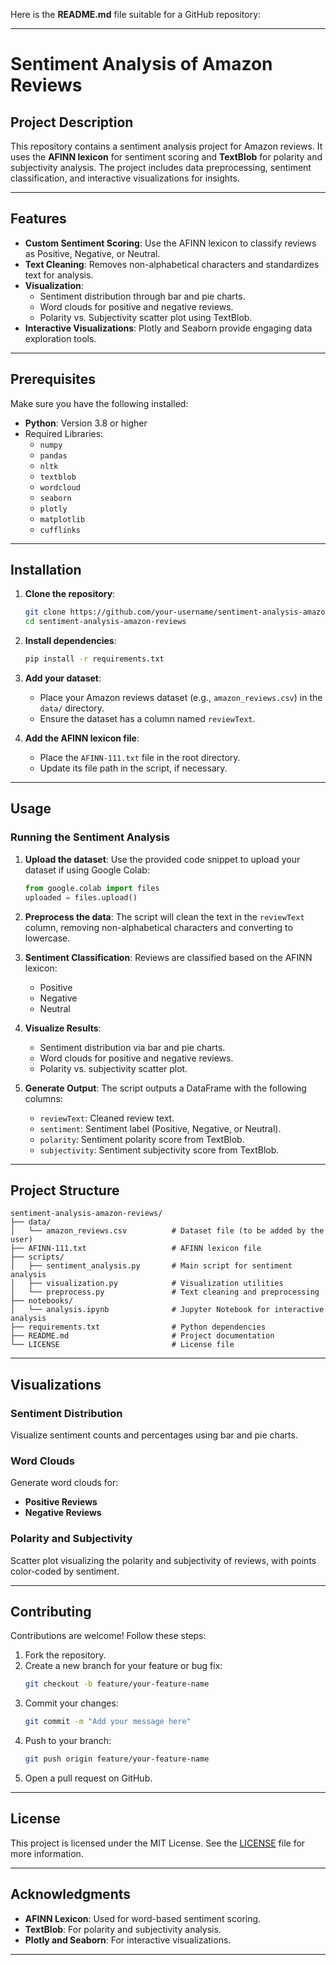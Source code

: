 Here is the **README.md** file suitable for a GitHub repository:

---

# Sentiment Analysis of Amazon Reviews

## Project Description

This repository contains a sentiment analysis project for Amazon reviews. It uses the **AFINN lexicon** for sentiment scoring and **TextBlob** for polarity and subjectivity analysis. The project includes data preprocessing, sentiment classification, and interactive visualizations for insights.

---

## Features

- **Custom Sentiment Scoring**: Use the AFINN lexicon to classify reviews as Positive, Negative, or Neutral.
- **Text Cleaning**: Removes non-alphabetical characters and standardizes text for analysis.
- **Visualization**:
  - Sentiment distribution through bar and pie charts.
  - Word clouds for positive and negative reviews.
  - Polarity vs. Subjectivity scatter plot using TextBlob.
- **Interactive Visualizations**: Plotly and Seaborn provide engaging data exploration tools.

---

## Prerequisites

Make sure you have the following installed:

- **Python**: Version 3.8 or higher
- Required Libraries:
  - `numpy`
  - `pandas`
  - `nltk`
  - `textblob`
  - `wordcloud`
  - `seaborn`
  - `plotly`
  - `matplotlib`
  - `cufflinks`

---

## Installation

1. **Clone the repository**:
   ```bash
   git clone https://github.com/your-username/sentiment-analysis-amazon-reviews.git
   cd sentiment-analysis-amazon-reviews
   ```

2. **Install dependencies**:
   ```bash
   pip install -r requirements.txt
   ```

3. **Add your dataset**:
   - Place your Amazon reviews dataset (e.g., `amazon_reviews.csv`) in the `data/` directory.
   - Ensure the dataset has a column named `reviewText`.

4. **Add the AFINN lexicon file**:
   - Place the `AFINN-111.txt` file in the root directory.
   - Update its file path in the script, if necessary.

---

## Usage

### Running the Sentiment Analysis

1. **Upload the dataset**:
   Use the provided code snippet to upload your dataset if using Google Colab:
   ```python
   from google.colab import files
   uploaded = files.upload()
   ```

2. **Preprocess the data**:
   The script will clean the text in the `reviewText` column, removing non-alphabetical characters and converting to lowercase.

3. **Sentiment Classification**:
   Reviews are classified based on the AFINN lexicon:
   - Positive
   - Negative
   - Neutral

4. **Visualize Results**:
   - Sentiment distribution via bar and pie charts.
   - Word clouds for positive and negative reviews.
   - Polarity vs. subjectivity scatter plot.

5. **Generate Output**:
   The script outputs a DataFrame with the following columns:
   - `reviewText`: Cleaned review text.
   - `sentiment`: Sentiment label (Positive, Negative, or Neutral).
   - `polarity`: Sentiment polarity score from TextBlob.
   - `subjectivity`: Sentiment subjectivity score from TextBlob.

---

## Project Structure

```
sentiment-analysis-amazon-reviews/
├── data/
│   └── amazon_reviews.csv          # Dataset file (to be added by the user)
├── AFINN-111.txt                   # AFINN lexicon file
├── scripts/
│   ├── sentiment_analysis.py       # Main script for sentiment analysis
│   ├── visualization.py            # Visualization utilities
│   └── preprocess.py               # Text cleaning and preprocessing
├── notebooks/
│   └── analysis.ipynb              # Jupyter Notebook for interactive analysis
├── requirements.txt                # Python dependencies
├── README.md                       # Project documentation
└── LICENSE                         # License file
```

---

## Visualizations

### Sentiment Distribution
Visualize sentiment counts and percentages using bar and pie charts.

### Word Clouds
Generate word clouds for:
- **Positive Reviews**
- **Negative Reviews**

### Polarity and Subjectivity
Scatter plot visualizing the polarity and subjectivity of reviews, with points color-coded by sentiment.

---

## Contributing

Contributions are welcome! Follow these steps:

1. Fork the repository.
2. Create a new branch for your feature or bug fix:
   ```bash
   git checkout -b feature/your-feature-name
   ```
3. Commit your changes:
   ```bash
   git commit -m "Add your message here"
   ```
4. Push to your branch:
   ```bash
   git push origin feature/your-feature-name
   ```
5. Open a pull request on GitHub.

---

## License

This project is licensed under the MIT License. See the [LICENSE](LICENSE) file for more information.

---

## Acknowledgments

- **AFINN Lexicon**: Used for word-based sentiment scoring.
- **TextBlob**: For polarity and subjectivity analysis.
- **Plotly and Seaborn**: For interactive visualizations.

---

